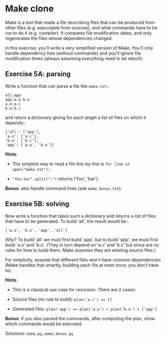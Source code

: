 Make clone
==========

Make is a tool that reads a file describing files that can be produced
from other files (e.g. executable from sources), and what commands
have to be run to do it (e.g. compiler). It compares file
modification dates, and only regenerates the files whose dependencies
changed.

In this exercise, you'll write a very simplified version of Make.
You'll only handle dependency lists (without commands) and you'll
ignore file modification times (always assuming everything need to be
rebuilt).

Exercise 5A: parsing
--------------------

Write a function that can parse a file like ``make.txt``::

	all:app
	app:a.o b.o
	a.o:a.c
	b.o:b.c

and return a dictionary giving for each target a list of files on
which it depends::

	{'all': ['app'],
	'a.o': ['a.c'],
	'b.o': ['b.c'],
	'app': ['a.o', 'b.o']}

**Hints**:

- The simplest way to read a file line-by-line is ``for line in
	open("make.txt"):``.

- ``"foo:bar".split(":")`` returns ['foo', 'bar'].

**Bonus**: also handle command lines (see ``make_bonus.txt``).

Exercise 5B: solving
--------------------

Now write a function that takes such a dictionary and returns a list
of files that have to be generated. To build 'all', the result would be::

	['a.o', 'b.o', 'app', 'all']

Why? To build 'all' we must first build 'app', but to build 'app', we
must first build 'a.o' and 'b.o'. (They in turn depend on 'a.c' and
'b.c' but since are no rules for how to build them, Make assumes they
are existing source files.)

For simplicity, assume that different files won't have common
dependencies (Make handles that smartly, building each file at most
once; you don't have to).

**Hints**:

- This is a classical use case for recursion. There are 2 cases:

- Source files (no rule to build): ``plan('a.c') == []``
- Generated files: ``plan('app') == plan('a.o') + plan('b.o') + ['app']``

**Bonus**: if you also parsed the commands, after computing the plan,
show which commands would be executed.

Solutions: ``make.py``, ``make_bonus.py``
